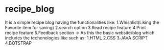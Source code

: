 # recipe_blog
It is a simple recipe blog having the functionalities like: 
1.Whishlist(Liking the Favorite item for saving)
2.search option 
3.Read recipe feature 
4.Print recipe feature
5.Feedback section
-> As this the basic website/blog which includes the techonologies like such as:
1.HTML
2.CSS
3.JAVA SCRIPT
4.BOTSTRAP
